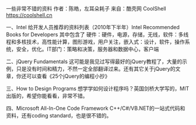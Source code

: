 一些非常不错的资料
作者：陈皓，左耳朵耗子
来自：酷壳网 CoolShell https://coolshell.cn

一、Intel 给开发人员推荐的资料列表（2010年下半年）Intel Recommended Books for Developers 其中包含了 硬件：硬件，电源，存储，无线，软件：多线程和多核技术，高性能计算，图形游戏，用户关注，嵌入式：设计，软件，操作系统，安全，优化。IT部门：策略和决策，服务器和数据中心，客户端

二、jQuery Fundamentals 这可能是我见过写得最好的jQuery教程了，大量的示例，只是没有时间和精力，不然一定全部翻译过来。还有其它关于jQuery的文章，你还可以查看《25个jQuery的编程小抄》

三、How to Design Programs 想学学如何设计程序吗？英国剑桥大学写的，MIT出版的，希望你能看看，非常不错。

四、Microsoft All-In-One Code Framework C++/C#/VB.NET的一站式代码和资料，还有coding standard，也是很不错的。